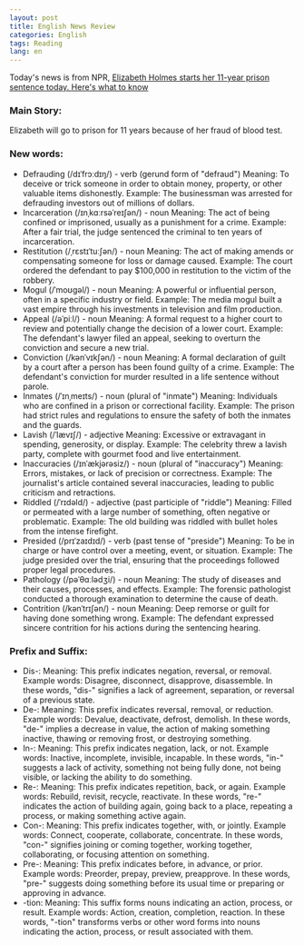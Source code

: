 ```yaml
---
layout: post
title: English News Review
categories: English
tags: Reading
lang: en
---
```


Today's news is from NPR, [Elizabeth Holmes starts her 11-year prison sentence today. Here's what to know](https://www.npr.org/2023/05/30/1178728092/elizabeth-holmes-prison-sentence-theranos-fraud-silicon-valley)

### Main Story: 
Elizabeth will go to prison for 11 years because of her fraud of blood test.

### New words: 

- Defrauding (/dɪˈfrɔːdɪŋ/) - verb (gerund form of "defraud")
Meaning: To deceive or trick someone in order to obtain money, property, or other valuable items dishonestly.
Example: The businessman was arrested for defrauding investors out of millions of dollars.
- Incarceration (/ɪnˌkɑːrsəˈreɪʃən/) - noun
Meaning: The act of being confined or imprisoned, usually as a punishment for a crime.
Example: After a fair trial, the judge sentenced the criminal to ten years of incarceration.
- Restitution (/ˌrɛstɪˈtuːʃən/) - noun
Meaning: The act of making amends or compensating someone for loss or damage caused.
Example: The court ordered the defendant to pay $100,000 in restitution to the victim of the robbery.
- Mogul (/ˈmoʊɡəl/) - noun
Meaning: A powerful or influential person, often in a specific industry or field.
Example: The media mogul built a vast empire through his investments in television and film production.
- Appeal (/əˈpiːl/) - noun
Meaning: A formal request to a higher court to review and potentially change the decision of a lower court.
Example: The defendant's lawyer filed an appeal, seeking to overturn the conviction and secure a new trial.
- Conviction (/kənˈvɪkʃən/) - noun
Meaning: A formal declaration of guilt by a court after a person has been found guilty of a crime.
Example: The defendant's conviction for murder resulted in a life sentence without parole.
- Inmates (/ˈɪnˌmeɪts/) - noun (plural of "inmate")
Meaning: Individuals who are confined in a prison or correctional facility.
Example: The prison had strict rules and regulations to ensure the safety of both the inmates and the guards.
- Lavish (/ˈlævɪʃ/) - adjective
Meaning: Excessive or extravagant in spending, generosity, or display.
Example: The celebrity threw a lavish party, complete with gourmet food and live entertainment.
- Inaccuracies (/ɪnˈækjərəsiz/) - noun (plural of "inaccuracy")
Meaning: Errors, mistakes, or lack of precision or correctness.
Example: The journalist's article contained several inaccuracies, leading to public criticism and retractions.
- Riddled (/ˈrɪdəld/) - adjective (past participle of "riddle")
Meaning: Filled or permeated with a large number of something, often negative or problematic.
Example: The old building was riddled with bullet holes from the intense firefight.
- Presided (/prɪˈzaɪdɪd/) - verb (past tense of "preside")
Meaning: To be in charge or have control over a meeting, event, or situation.
Example: The judge presided over the trial, ensuring that the proceedings followed proper legal procedures.
- Pathology (/pəˈθɑːlədʒi/) - noun
Meaning: The study of diseases and their causes, processes, and effects.
Example: The forensic pathologist conducted a thorough examination to determine the cause of death.
- Contrition (/kənˈtrɪʃən/) - noun
Meaning: Deep remorse or guilt for having done something wrong.
Example: The defendant expressed sincere contrition for his actions during the sentencing hearing.

### Prefix and Suffix:
- Dis-:
Meaning: This prefix indicates negation, reversal, or removal.
Example words: Disagree, disconnect, disapprove, disassemble. In these words, "dis-" signifies a lack of agreement, separation, or reversal of a previous state.
- De-:
Meaning: This prefix indicates reversal, removal, or reduction.
Example words: Devalue, deactivate, defrost, demolish. In these words, "de-" implies a decrease in value, the action of making something inactive, thawing or removing frost, or destroying something.
- In-:
Meaning: This prefix indicates negation, lack, or not.
Example words: Inactive, incomplete, invisible, incapable. In these words, "in-" suggests a lack of activity, something not being fully done, not being visible, or lacking the ability to do something.
- Re-:
Meaning: This prefix indicates repetition, back, or again.
Example words: Rebuild, revisit, recycle, reactivate. In these words, "re-" indicates the action of building again, going back to a place, repeating a process, or making something active again.
- Con-:
Meaning: This prefix indicates together, with, or jointly.
Example words: Connect, cooperate, collaborate, concentrate. In these words, "con-" signifies joining or coming together, working together, collaborating, or focusing attention on something.
- Pre-:
Meaning: This prefix indicates before, in advance, or prior.
Example words: Preorder, prepay, preview, preapprove. In these words, "pre-" suggests doing something before its usual time or preparing or approving in advance.
- -tion:
Meaning: This suffix forms nouns indicating an action, process, or result.
Example words: Action, creation, completion, reaction. In these words, "-tion" transforms verbs or other word forms into nouns indicating the action, process, or result associated with them.
